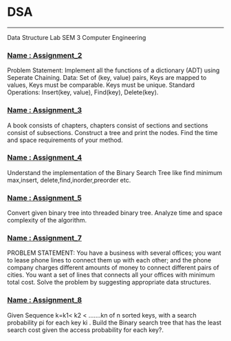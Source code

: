<h1>DSA</h1>
<hr>
Data Structure Lab SEM 3 Computer Engineering


### <a href="https://github.com/SiddhantGujrathi/DSA/blob/main/Assignment2.py">Name : Assignment_2</a>
Problem Statement: Implement all the functions of a dictionary (ADT) using Seperate Chaining. Data: Set of (key, value) pairs, Keys are mapped to values, Keys must be comparable. Keys must be unique. Standard Operations: Insert(key, value), Find(key), Delete(key).


### <a href="https://github.com/SiddhantGujrathi/DSA/blob/main/Assignment_3.cpp">Name : Assignment_3</a>
A book consists of chapters, chapters consist of sections and sections 
consist of subsections. Construct a tree and print the nodes. Find the 
time and space requirements of your method.


### <a href="https://github.com/SiddhantGujrathi/DSA/blob/main/Assignment4.cpp">Name : Assignment_4</a>
Understand the implementation of the Binary Search Tree like find minimum
max,insert, delete,find,inorder,preorder etc.


### <a href="https://github.com/SiddhantGujrathi/DSA/blob/main/Assignment_5.cpp">Name : Assignment_5</a>
Convert given binary tree into threaded binary tree. 
Analyze time and space complexity of the algorithm.


### <a href="https://github.com/SiddhantGujrathi/DSA/blob/main/Assignment_7.cpp">Name : Assignment_7</a>
PROBLEM STATEMENT: You have a business with several offices; you want to lease phone lines to connect them up with each other; and the phone company charges different amounts of money to connect different pairs of cities. You want a set of lines that connects all your offices with minimum total cost. Solve the problem by suggesting appropriate data structures.


### <a href="https://github.com/SiddhantGujrathi/DSA/blob/main/Assignment_8.cpp">Name : Assignment_8</a>
Given Sequence k=k1< k2 < …….kn of n sorted keys, with a search probability 
pi for each key ki . Build the Binary search tree that has the least search 
cost given the access probability for each key?.




    
